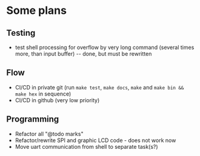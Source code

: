 # Some plans

## Testing

  * test shell processing for overflow by very long command (several times more, than input buffer)
    -- done, but must be rewritten

## Flow

  * CI/CD in private git (run `make test`, `make docs`, `make` and `make bin && make hex` in sequence)
  * CI/CD in github (very low priority)

## Programming

  * Refactor all "@todo marks"
  * Refactor/rewrite SPI and graphic LCD code - does not work now
  * Move uart communication from shell to separate task(s?)
